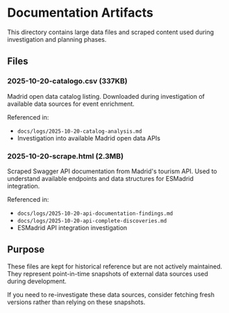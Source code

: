 # Documentation Artifacts

This directory contains large data files and scraped content used during investigation and planning phases.

## Files

### 2025-10-20-catalogo.csv (337KB)
Madrid open data catalog listing. Downloaded during investigation of available data sources for event enrichment.

Referenced in:
- `docs/logs/2025-10-20-catalog-analysis.md`
- Investigation into available Madrid open data APIs

### 2025-10-20-scrape.html (2.3MB)
Scraped Swagger API documentation from Madrid's tourism API. Used to understand available endpoints and data structures for ESMadrid integration.

Referenced in:
- `docs/logs/2025-10-20-api-documentation-findings.md`
- `docs/logs/2025-10-20-api-complete-discoveries.md`
- ESMadrid API integration investigation

## Purpose

These files are kept for historical reference but are not actively maintained. They represent point-in-time snapshots of external data sources used during development.

If you need to re-investigate these data sources, consider fetching fresh versions rather than relying on these snapshots.
